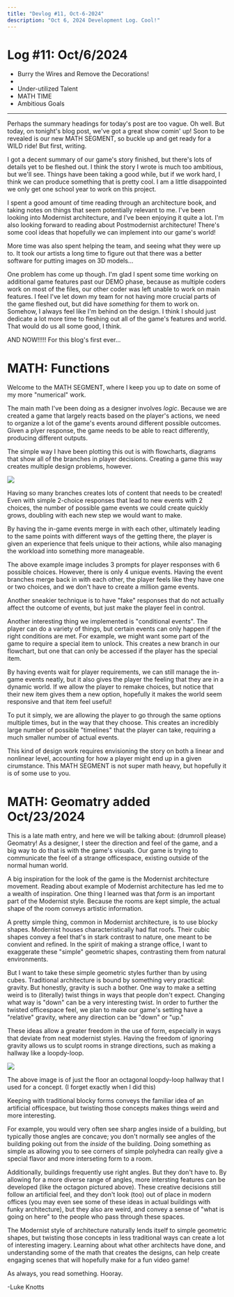 ```yaml
---
title: "Devlog #11, Oct-6-2024"
description: "Oct 6, 2024 Development Log. Cool!"
---
```


# Log <span class="date">#</span>11: <span class="date">Oct/6/2024</span>

<ul>
<li class="summary">Burry the Wires and Remove the Decorations!<li>
<li class="summary">Under-utilized Talent</li>
<li class="summary">MATH TIME</li>
<li class="summary">Ambitious Goals</li>
</ul>

---

Perhaps the summary headings for today's post are too vague. Oh well. But today, on tonight's blog post, we've got a great show comin' up! Soon to be revealed is our new MATH SEGMENT, so buckle up and get ready for a WILD ride! But first, writing.

I got a decent summary of our game's story finished, but there's lots of details yet to be fleshed out. I think the story I wrote is much too ambitious, but we'll see. Things have been taking a good while, but if we work hard, I think we can produce something that is pretty cool. I am a little disappointed we only get one school year to work on this project.

I spent a good amount of time reading through an architecture book, and taking notes on things that seem potentially relevant to me. I've been looking into Modernist architecture, and I've been enjoying it quite a lot. I'm also looking forward to reading about Postmodernist architecture! There's some cool ideas that hopefully we can implement into our game's world!

More time was also spent helping the team, and seeing what they were up to. It took our artists a long time to figure out that there was a better software for putting images on 3D models...

One problem has come up though. I'm glad I spent some time working on additional game features past our DEMO phase, because as multiple coders work on most of the files, our other coder was left unable to work on main features. I feel I've let down my team for not having more crucial parts of the game fleshed out, but did have <i>something</i> for them to work on. Somehow, I always feel like I'm behind on the design. I think I should just dedicate a lot more time to fleshing out all of the game's features and world. That would do us all some good, I think.

AND NOW!!!!! For this blog's first ever...

<h1>MATH: Functions</h1>

Welcome to the MATH SEGMENT, where I keep you up to date on some of my more "numerical" work.

The main math I've been doing as a designer involves <i>logic</i>. Because we are created a game that largely reacts based on the player's actions, we need to organize a lot of the game's events around different possible outcomes. Given a plyer response, the game needs to be able to react differently, producing different outputs.

The simple way I have been plotting this out is with flowcharts, diagrams that show all of the branches in player decisions. Creating a game this way creates multiple design problems, however.

<img src="/images/erase-opening-flowchart.png">

Having so many branches creates lots of content that needs to be created! Even with simple 2-choice responses that lead to new events with 2 choices, the number of possible game events we could create quickly grows, doubling with each new step we would want to make.

By having the in-game events merge in with each other, ultimately leading to the same points with different ways of the getting there, the player is given an experience that feels unique to their actions, while also managing the workload into something more manageable.

The above example image includes 3 prompts for player responses with 6 possible choices. However, there is only 4 unique events. Having the event branches merge back in with each other, the player feels like they have one or two choices, and we don't have to create a million game events.

Another sneakier technique is to have "fake" responses that do not actually affect the outcome of events, but just make the player feel in control.

Another interesting thing we implemented is "conditional events". The player can do a variety of things, but certain events can only happen if the right conditions are met. For example, we might want some part of the game to require a special item to unlock. This creates a new branch in our flowchart, but one that can only be accessed if the player has the special item.

By having events wait for player requirements, we can still manage the in-game events neatly, but it also gives the player the feeling that they are in a dynamic world. If we allow the player to remake choices, but notice that their new item gives them a new option, hopefully it makes the world seem responsive and that item feel useful!

To put it simply, we are allowing the player to go through the same options multiple times, but in the way that they choose. This creates an incredibly large number of possible "timelines" that the player can take, requiring a much smaller number of actual events.

This kind of design work requires envisioning the story on both a linear and nonlinear level, accounting for how a player might end up in a given cirumstance. This MATH SEGMENT is not super math heavy, but hopefully it is of some use to you.

<h1>MATH: Geomatry <span class="date">added Oct/23/2024</span></h1>

This is a late math entry, and here we will be talking about: (drumroll please) Geomatry! As a designer, I steer the direction and feel of the game, and a big way to do that is with the game's visuals. Our game is trying to communicate the feel of a strange officespace, existing outside of the normal human world.

A big inspiration for the look of the game is the Modernist architecture movement. Reading about example of Modernist architecture has led me to a wealth of inspiration. One thing I learned was that <i>form</i> is an important part of the Modernist style. Because the rooms are kept simple, the actual shape of the room conveys artistic information.

A pretty simple thing, common in Modernist architecture, is to use blocky shapes. Modernist houses characteristically had flat roofs. Their cubic shapes convey a feel that's in stark contrast to nature, one meant to be convient and refined. In the spirit of making a strange office, I want to exaggerate these "simple" geometric shapes, contrasting them from natural environments.

But I want to take these simple geometric styles further than by using cubes. Traditional architecture is bound by something very practical: gravity. But honestly, gravity is such a bother. One way to make a setting weird is to (literally) twist things in ways that people don't expect. Changing what way is "down" can be a very interesting twist. In order to further the twisted officespace feel, we plan to make our game's setting have a "relative" gravity, where any direction can be "down" or "up."

These ideas allow a greater freedom in the use of form, especially in ways that deviate from neat modernist styles. Having the freedom of ignoring gravity allows us to sculpt rooms in strange directions, such as making a hallway like a loopdy-loop.

<img src="../public/images/hexagon-hallway.jpeg"></img>

<span class="image-desc">The above image is of just the floor an octagonal loopdy-loop hallway that I used for a concept. (I forget exactly when I did this)</span>

Keeping with traditional blocky forms conveys the familiar idea of an artificial officespace, but twisting those concepts makes things weird and more interesting.

For example, you would very often see sharp angles inside of a building, but typically those angles are concave; you don't normally see angles of the building poking out from the <i>inside</i> of the building. Doing something as simple as allowing you to see corners of simple polyhedra can really give a special flavor and more interseting form to a room.

Additionally, buildings frequently use right angles. But they don't have to. By allowing for a more diverse range of angles, more intersting features can be developed (like the octagon pictured above). These creative decisions still follow an artificial feel, and they don't look (too) out of place in modern offices (you may even see some of these ideas in actual buildings with funky architecture), but they also are weird, and convey a sense of "what is going on here" to the people who pass through these spaces.

The Modernist style of architecture naturally lends itself to simple geometric shapes, but twisting those concepts in less traditional ways can create a lot of interesting imagery. Learning about what other architects have done, and understanding some of the math that creates the designs, can help create engaging scenes that will hopefully make for a fun video game!

As always, you read something. Hooray.

<p class="signature">-Luke Knotts</p>
